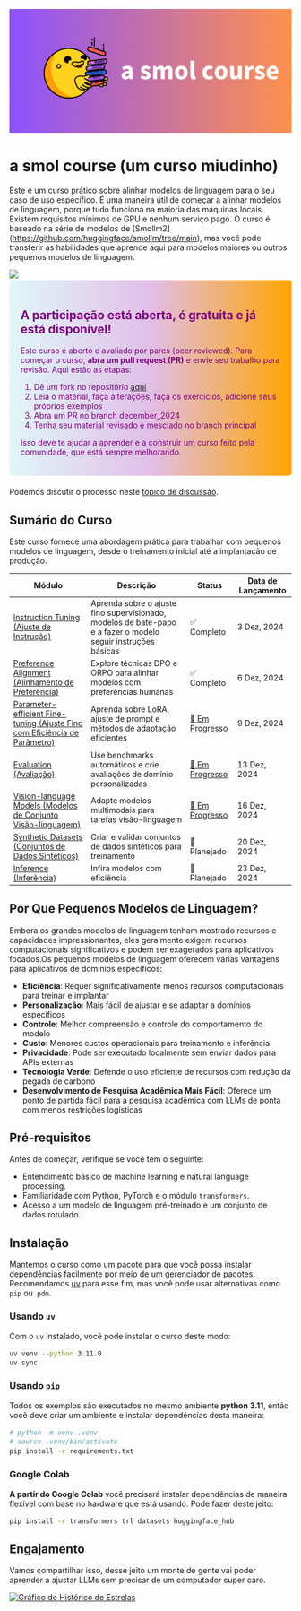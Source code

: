 ![smolcourse image](./banner.png)

# a smol course (um curso miudinho)

Este é um curso prático sobre alinhar modelos de linguagem para o seu caso de uso específico. É uma maneira útil de começar a alinhar modelos de linguagem, porque tudo funciona na maioria das máquinas locais. Existem requisitos mínimos de GPU e nenhum serviço pago. O curso é baseado na série de modelos de [Smollm2] (https://github.com/huggingface/smollm/tree/main), mas você pode transferir as habilidades que aprende aqui para modelos maiores ou outros pequenos modelos de linguagem.

<a href="http://hf.co/join/discord">
<img src="https://img.shields.io/badge/Discord-7289DA?&logo=discord&logoColor=white"/>
</a>

<div style="background: linear-gradient(to right, #e0f7fa, #e1bee7, orange); padding: 20px; border-radius: 5px; margin-bottom: 20px; color: purple;">
    <h2>A participação está aberta, é gratuita e já está disponível!</h2>
    <p>Este curso é aberto e avaliado por pares (peer reviewed). Para começar o curso, <strong>abra um pull request (PR)</strong> e envie seu trabalho para revisão. Aqui estão as etapas:</p>
    <ol>
        <li>Dê um fork no repositório <a href="https://github.com/huggingface/smol-course/fork">aqui</a></li>
        <li>Leia o material, faça alterações, faça os exercícios, adicione seus próprios exemplos</li>
        <li>Abra um PR no branch december_2024</li>
        <li>Tenha seu material revisado e mesclado no branch principal</li>
    </ol>
    <p>Isso deve te ajudar a aprender e a construir um curso feito pela comunidade, que está sempre melhorando.</p>
</div>

Podemos discutir o processo neste [tópico de discussão](https://github.com/huggingface/smol-course/discussions/2#discussion-7602932).

## Sumário do Curso

Este curso fornece uma abordagem prática para trabalhar com pequenos modelos de linguagem, desde o treinamento inicial até a implantação de produção.

| Módulo | Descrição | Status | Data de Lançamento |
|--------|-------------|---------|--------------|
| [Instruction Tuning (Ajuste de Instrução)](./1_instruction_tuning) | Aprenda sobre o ajuste fino supervisionado, modelos de bate-papo e a fazer o modelo seguir instruções básicas | ✅ Completo | 3 Dez, 2024 |
| [Preference Alignment (Alinhamento de Preferência)](./2_preference_alignment) | Explore técnicas DPO e ORPO para alinhar modelos com preferências humanas | ✅ Completo  | 6 Dez, 2024 |
| [Parameter-efficient Fine-tuning (Ajuste Fino com Eficiência de Parâmetro)](./3_parameter_efficient_finetuning) | Aprenda sobre LoRA, ajuste de prompt e métodos de adaptação eficientes | [🚧 Em Progresso](https://github.com/huggingface/smol-course/pull/41) | 9 Dez, 2024 |
| [Evaluation (Avaliação)](./4_evaluation) | Use benchmarks automáticos e crie avaliações de domínio personalizadas | [🚧 Em Progresso](https://github.com/huggingface/smol-course/issues/42) | 13 Dez, 2024 |
| [Vision-language Models (Modelos de Conjunto Visão-linguagem)](./5_vision_language_models) | Adapte modelos multimodais para tarefas visão-linguagem | [🚧 Em Progresso](https://github.com/huggingface/smol-course/issues/49) | 16 Dez, 2024 |
| [Synthetic Datasets (Conjuntos de Dados Sintéticos)](./6_synthetic_datasets) | Criar e validar conjuntos de dados sintéticos para treinamento | 📝 Planejado | 20 Dez, 2024 |
| [Inference (Inferência)](./7_inference) | Infira modelos com eficiência | 📝 Planejado | 23 Dez, 2024 |

## Por Que Pequenos Modelos de Linguagem?

Embora os grandes modelos de linguagem tenham mostrado recursos e capacidades impressionantes, eles geralmente exigem recursos computacionais significativos e podem ser exagerados para aplicativos focados.Os pequenos modelos de linguagem oferecem várias vantagens para aplicativos de domínios específicos:

- **Eficiência**: Requer significativamente menos recursos computacionais para treinar e implantar
- **Personalização**: Mais fácil de ajustar e se adaptar a domínios específicos
- **Controle**: Melhor compreensão e controle do comportamento do modelo
- **Custo**: Menores custos operacionais para treinamento e inferência
- **Privacidade**: Pode ser executado localmente sem enviar dados para APIs externas
- **Tecnologia Verde**: Defende o uso eficiente de recursos com redução da pegada de carbono 
- **Desenvolvimento de Pesquisa Acadêmica Mais Fácil**: Oferece um ponto de partida fácil para a pesquisa acadêmica com LLMs de ponta com menos restrições logísticas

## Pré-requisitos

Antes de começar, verifique se você tem o seguinte:
- Entendimento básico de machine learning e natural language processing.
- Familiaridade com Python, PyTorch e o módulo `transformers`.
- Acesso a um modelo de linguagem pré-treinado e um conjunto de dados rotulado.

## Instalação

Mantemos o curso como um pacote para que você possa instalar dependências facilmente por meio de um gerenciador de pacotes. Recomendamos [uv](https://github.com/astral-sh/uv) para esse fim, mas você pode usar alternativas como `pip` ou` pdm`.

### Usando `uv`

Com o `uv` instalado, você pode instalar o curso deste modo:

```bash
uv venv --python 3.11.0
uv sync
```

### Usando `pip`

Todos os exemplos são executados no mesmo ambiente **python 3.11**, então você deve criar um ambiente e instalar dependências desta maneira:

```bash
# python -m venv .venv
# source .venv/bin/activate
pip install -r requirements.txt
```

### Google Colab

**A partir do Google Colab** você precisará instalar dependências de maneira flexível com base no hardware que está usando. Pode fazer deste jeito:

```bash
pip install -r transformers trl datasets huggingface_hub
```

## Engajamento

Vamos compartilhar isso, desse jeito um monte de gente vai poder aprender a ajustar LLMs sem precisar de um computador super caro.

[![Gráfico de Histórico de Estrelas](https://api.star-history.com/svg?repos=huggingface/smol-course&type=Date)](https://star-history.com/#huggingface/smol-course&Date)
